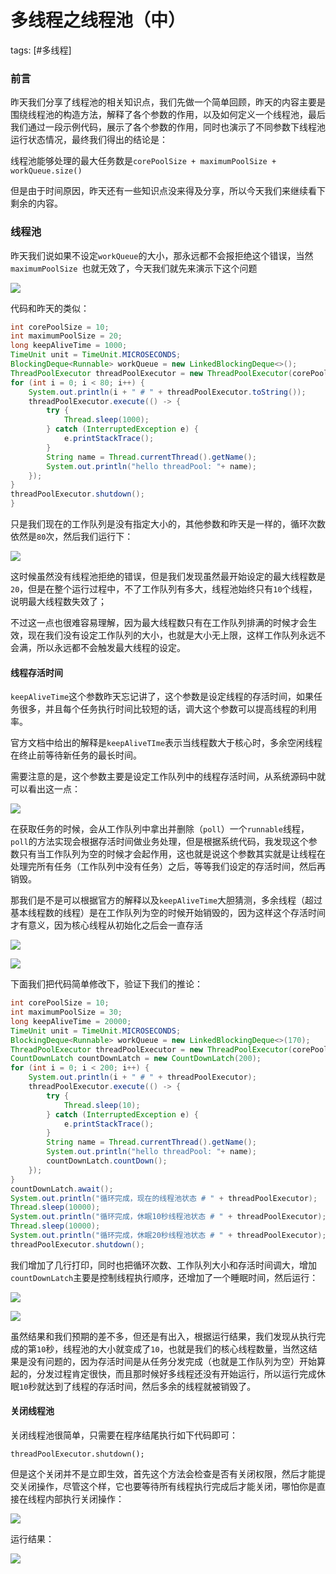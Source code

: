 # 多线程之线程池（中）
tags: [#多线程]

### 前言

昨天我们分享了线程池的相关知识点，我们先做一个简单回顾，昨天的内容主要是围绕线程池的构造方法，解释了各个参数的作用，以及如何定义一个线程池，最后我们通过一段示例代码，展示了各个参数的作用，同时也演示了不同参数下线程池运行状态情况，最终我们得出的结论是：

线程池能够处理的最大任务数是`corePoolSize + maximumPoolSize + workQueue.size()`

但是由于时间原因，昨天还有一些知识点没来得及分享，所以今天我们来继续看下剩余的内容。

### 线程池

昨天我们说如果不设定`workQueue`的大小，那永远都不会报拒绝这个错误，当然`maximumPoolSize `也就无效了，今天我们就先来演示下这个问题

![](https://syske-pic-bed.oss-cn-hangzhou.aliyuncs.com/imgs/images/20210714131956.png)

代码和昨天的类似：

```java
int corePoolSize = 10;
int maximumPoolSize = 20;
long keepAliveTime = 1000;
TimeUnit unit = TimeUnit.MICROSECONDS;
BlockingDeque<Runnable> workQueue = new LinkedBlockingDeque<>();
ThreadPoolExecutor threadPoolExecutor = new ThreadPoolExecutor(corePoolSize, maximumPoolSize, keepAliveTime, unit, workQueue);
for (int i = 0; i < 80; i++) {
    System.out.println(i + " # " + threadPoolExecutor.toString());
    threadPoolExecutor.execute(() -> {
        try {
            Thread.sleep(1000);
        } catch (InterruptedException e) {
            e.printStackTrace();
        }
        String name = Thread.currentThread().getName();
        System.out.println("hello threadPool: "+ name);
    });
}
threadPoolExecutor.shutdown();
}
```

只是我们现在的工作队列是没有指定大小的，其他参数和昨天是一样的，循环次数依然是`80`次，然后我们运行下：

![](https://syske-pic-bed.oss-cn-hangzhou.aliyuncs.com/imgs/20210715072413.png)

这时候虽然没有线程池拒绝的错误，但是我们发现虽然最开始设定的最大线程数是`20`，但是在整个运行过程中，不了工作队列有多大，线程池始终只有`10`个线程，说明最大线程数失效了；

不过这一点也很难容易理解，因为最大线程数只有在工作队列排满的时候才会生效，现在我们没有设定工作队列的大小，也就是大小无上限，这样工作队列永远不会满，所以永远都不会触发最大线程的设定。

#### 线程存活时间

`keepAliveTime`这个参数昨天忘记讲了，这个参数是设定线程的存活时间，如果任务很多，并且每个任务执行时间比较短的话，调大这个参数可以提高线程的利用率。

官方文档中给出的解释是`keepAliveTIme`表示当线程数大于核心时，多余空闲线程在终止前等待新任务的最长时间。

需要注意的是，这个参数主要是设定工作队列中的线程存活时间，从系统源码中就可以看出这一点：

![](https://syske-pic-bed.oss-cn-hangzhou.aliyuncs.com/imgs/20210715074628.png)

在获取任务的时候，会从工作队列中拿出并删除（`poll`）一个`runnable`线程，`poll`的方法实现会根据存活时间做业务处理，但是根据系统代码，我发现这个参数只有当工作队列为空的时候才会起作用，这也就是说这个参数其实就是让线程在处理完所有任务（工作队列中没有任务）之后，等等我们设定的存活时间，然后再销毁。

那我们是不是可以根据官方的解释以及`keepAliveTime`大胆猜测，多余线程（超过基本线程数的线程）是在工作队列为空的时候开始销毁的，因为这样这个存活时间才有意义，因为核心线程从初始化之后会一直存活

![](https://syske-pic-bed.oss-cn-hangzhou.aliyuncs.com/imgs/20210715081602.png)

![](https://syske-pic-bed.oss-cn-hangzhou.aliyuncs.com/imgs/20210715081626.png)

下面我们把代码简单修改下，验证下我们的推论：

```java
int corePoolSize = 10;
int maximumPoolSize = 30;
long keepAliveTime = 20000;
TimeUnit unit = TimeUnit.MICROSECONDS;
BlockingDeque<Runnable> workQueue = new LinkedBlockingDeque<>(170);
ThreadPoolExecutor threadPoolExecutor = new ThreadPoolExecutor(corePoolSize, maximumPoolSize, keepAliveTime, unit, workQueue);
CountDownLatch countDownLatch = new CountDownLatch(200);
for (int i = 0; i < 200; i++) {
    System.out.println(i + " # " + threadPoolExecutor);
    threadPoolExecutor.execute(() -> {
        try {
            Thread.sleep(10);
        } catch (InterruptedException e) {
            e.printStackTrace();
        }
        String name = Thread.currentThread().getName();
        System.out.println("hello threadPool: "+ name);
        countDownLatch.countDown();
    });
}
countDownLatch.await();
System.out.println("循环完成，现在的线程池状态 # " + threadPoolExecutor);
Thread.sleep(10000);
System.out.println("循环完成，休眠10秒线程池状态 # " + threadPoolExecutor);
Thread.sleep(10000);
System.out.println("循环完成，休眠20秒线程池状态 # " + threadPoolExecutor);
threadPoolExecutor.shutdown();
```

我们增加了几行打印，同时也把循环次数、工作队列大小和存活时间调大，增加`countDownLatch`主要是控制线程执行顺序，还增加了一个睡眠时间，然后运行：

![](https://syske-pic-bed.oss-cn-hangzhou.aliyuncs.com/imgs/images/20210928104111.png)

![](https://syske-pic-bed.oss-cn-hangzhou.aliyuncs.com/imgs/20210715084638.png)

虽然结果和我们预期的差不多，但还是有出入，根据运行结果，我们发现从执行完成的第`10`秒，线程池的大小就变成了`10`，也就是我们的核心线程数量，当然这结果是没有问题的，因为存活时间是从任务分发完成（也就是工作队列为空）开始算起的，分发过程肯定很快，而且那时候好多线程还没有开始运行，所以运行完成休眠`10`秒就达到了线程的存活时间，然后多余的线程就被销毁了。

#### 关闭线程池

关闭线程池很简单，只需要在程序结尾执行如下代码即可：

```
threadPoolExecutor.shutdown();
```

但是这个关闭并不是立即生效，首先这个方法会检查是否有关闭权限，然后才能提交关闭操作，尽管这个样，它也要等待所有线程执行完成后才能关闭，哪怕你是直接在线程内部执行关闭操作：

![](https://syske-pic-bed.oss-cn-hangzhou.aliyuncs.com/imgs/20210715090150.png)

运行结果：

![](https://syske-pic-bed.oss-cn-hangzhou.aliyuncs.com/imgs/20210715090335.png)